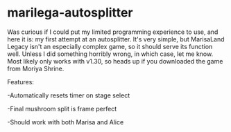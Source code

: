 # marilega-autosplitter

Was curious if I could put my limited programming experience to use, and here it is: my first attempt at an autosplitter. It's very simple, but MarisaLand Legacy isn't an especially complex game, so it should serve its function well. Unless I did something horribly wrong, in which case, let me know.
Most likely only works with v1.30, so heads up if you downloaded the game from Moriya Shrine.


Features:

-Automatically resets timer on stage select

-Final mushroom split is frame perfect

-Should work with both Marisa and Alice
